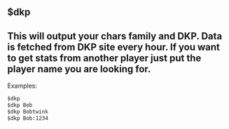 **$dkp**
-
This will output your chars family and DKP. Data is fetched from DKP site every hour.
If you want to get stats from another player just put the player name you are looking for.
-
Examples:
```md
$dkp
$dkp Bob
$dkp Bobtwink
$dkp Bob:1234
```


